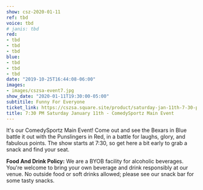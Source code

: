 ```yaml
---
show: csz-2020-01-11
ref: tbd
voice: tbd
# janis: tbd
red:
- tbd
- tbd
- tbd
blue:
- tbd
- tbd
- tbd
date: "2019-10-25T16:44:08-06:00"
images:
- images/cszsa-event7.jpg
show_date: "2020-01-11T19:30:00-05:00"
subtitile: Funny For Everyone
ticket_link: https://cszsa.square.site/product/saturday-jan-11th-7-30-pm-comedysportz-main-event/156?cs=true
title: 7:30 PM Saturday January 11th - ComedySportz Main Event
---
```


It's our ComedySportz Main Event! Come out and see the Bexars in Blue battle it out with the Punslingers in Red, in a battle for laughs, glory, and fabulous points. The show starts at 7:30, so get here a bit early to grab a snack and find your seat.

**Food And Drink Policy:** We are a BYOB facility for alcoholic beverages. You're welcome to bring your own beverage and drink responsibly at our venue. No outside food or soft drinks allowed; please see our snack bar for some tasty snacks.
